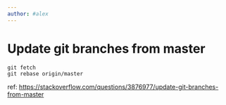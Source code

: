 ```yaml
---
author: #alex 
---
```

# Update git branches from master

```
git fetch
git rebase origin/master
```

ref: https://stackoverflow.com/questions/3876977/update-git-branches-from-master